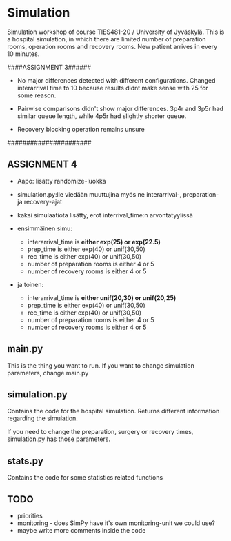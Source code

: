 # Simulation
Simulation workshop of course TIES481-20 / University of Jyväskylä. This is a 
hospital simulation, in which there are limited number of preparation rooms, 
operation rooms and recovery rooms. New patient arrives in every 10 minutes. 

####ASSIGNMENT 3######

- No major differences detected with different configurations. Changed interarrival time to 10 because results didnt make sense with 25 for some reason.

- Pairwise comparisons didn't show major differences. 3p4r and 3p5r had similar queue length, while 4p5r had slightly shorter queue.

- Recovery blocking operation remains unsure

######################



## ASSIGNMENT 4

- Aapo: lisätty randomize-luokka
- simulation.py:lle viedään muuttujina myös ne interarrival-, preparation- ja recovery-ajat

- kaksi simulaatiota lisätty, erot interrival_time:n arvontatyylissä
- ensimmäinen simu: 
    - interarrival_time is **either exp(25) or exp(22.5)**
    - prep_time is either exp(40) or unif(30,50)
    - rec_time is either exp(40) or unif(30,50)
    - number of preparation rooms is either 4 or 5
    - number of recovery rooms is either 4 or 5
 
 - ja toinen:
    - interarrival_time is **either unif(20,30) or unif(20,25)**
    - prep_time is either exp(40) or unif(30,50)
    - rec_time is either exp(40) or unif(30,50)
    - number of preparation rooms is either 4 or 5
    - number of recovery rooms is either 4 or 5

## main.py
This is the thing you want to run. If you want to change simulation parameters,
change main.py

## simulation.py
Contains the code for the hospital simulation. Returns different information 
regarding the simulation.

If you need to change the preparation, surgery or recovery times, simulation.py 
has those parameters.

## stats.py
Contains the code for some statistics related functions

## TODO

- priorities
- monitoring - does SimPy have it's own monitoring-unit we could use?
- maybe write more comments inside the code
